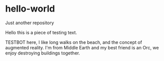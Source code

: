 # hello-world
Just another repository

Hello this is a piece of testing text.

TESTBOT here, I like long walks on the beach, and the concept of augmented reality.
I'm from Middle Earth and my best friend is an Orc, we enjoy destroying buildings together.
